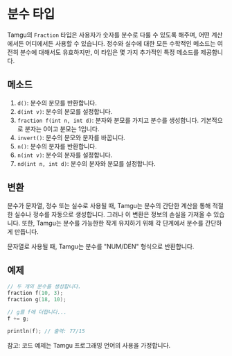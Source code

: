 # 분수 타입

Tamgu의 `Fraction` 타입은 사용자가 숫자를 분수로 다룰 수 있도록 해주며, 어떤 계산에서든 어디에서든 사용할 수 있습니다. 정수와 실수에 대한 모든 수학적인 메소드는 여전히 분수에 대해서도 유효하지만, 이 타입은 몇 가지 추가적인 특정 메소드를 제공합니다.

## 메소드

1. `d()`: 분수의 분모를 반환합니다.
2. `d(int v)`: 분수의 분모를 설정합니다.
3. `fraction f(int n, int d)`: 분자와 분모를 가지고 분수를 생성합니다. 기본적으로 분자는 0이고 분모는 1입니다.
4. `invert()`: 분수의 분모와 분자를 바꿉니다.
5. `n()`: 분수의 분자를 반환합니다.
6. `n(int v)`: 분수의 분자를 설정합니다.
7. `nd(int n, int d)`: 분수의 분자와 분모를 설정합니다.

## 변환

분수가 문자열, 정수 또는 실수로 사용될 때, Tamgu는 분수의 간단한 계산을 통해 적절한 실수나 정수를 자동으로 생성합니다. 그러나 이 변환은 정보의 손실을 가져올 수 있습니다. 또한, Tamgu는 분수를 가능한한 작게 유지하기 위해 각 단계에서 분수를 간단하게 만듭니다.

문자열로 사용될 때, Tamgu는 분수를 "NUM/DEN" 형식으로 반환합니다.

## 예제

```cpp
// 두 개의 분수를 생성합니다.
fraction f(10, 3);
fraction g(18, 10);

// g를 f에 더합니다...
f += g;

println(f); // 출력: 77/15
```

참고: 코드 예제는 Tamgu 프로그래밍 언어의 사용을 가정합니다.